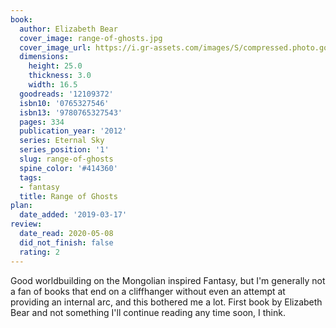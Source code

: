 ```yaml
---
book:
  author: Elizabeth Bear
  cover_image: range-of-ghosts.jpg
  cover_image_url: https://i.gr-assets.com/images/S/compressed.photo.goodreads.com/books/1317794501l/12109372._SX98_.jpg
  dimensions:
    height: 25.0
    thickness: 3.0
    width: 16.5
  goodreads: '12109372'
  isbn10: '0765327546'
  isbn13: '9780765327543'
  pages: 334
  publication_year: '2012'
  series: Eternal Sky
  series_position: '1'
  slug: range-of-ghosts
  spine_color: '#414360'
  tags:
  - fantasy
  title: Range of Ghosts
plan:
  date_added: '2019-03-17'
review:
  date_read: 2020-05-08
  did_not_finish: false
  rating: 2
---
```


Good worldbuilding on the Mongolian inspired Fantasy, but I'm generally not a fan of books that end on a cliffhanger without even an attempt at providing an internal arc, and this bothered me a lot. First book by Elizabeth Bear and not something I'll continue reading any time soon, I think.
